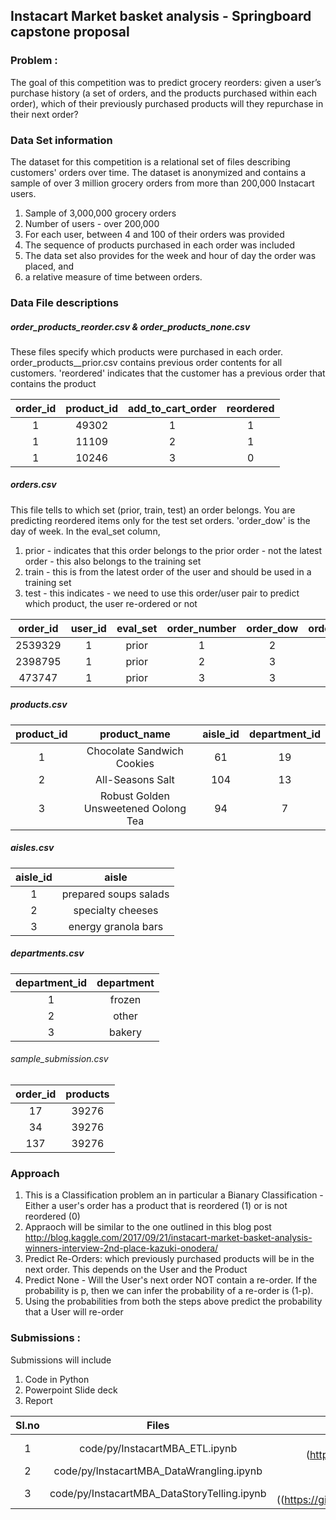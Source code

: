 ## Instacart Market basket analysis - Springboard capstone proposal
### Problem : 
The goal of this competition was to predict grocery reorders: given a user’s purchase history (a set of orders, and the products purchased within each order), which of their previously purchased products will they repurchase in their next order?
    
### Data Set information  
The dataset for this competition is a relational set of files describing customers' orders over time.  The dataset is anonymized and contains a sample of over 3 million grocery orders from more than 200,000 Instacart users. 
 1. Sample of 3,000,000 grocery orders
 2. Number of users  - over 200,000
 3. For each user,  between 4 and 100 of their orders was provided
 4. The sequence of products purchased in each order was included
 5. The data set also provides for  the week and hour of day the order was placed, and 
 6. a relative measure of time between orders.  
 
 ### Data File descriptions 


 
##### order_products_reorder.csv & order_products_none.csv
These files specify which products were purchased in each order. order_products__prior.csv contains previous order contents for all customers. 'reordered' indicates that the customer has a previous order that contains the product
 
|order_id|product_id|add_to_cart_order|reordered| 
|:---:|:---:|:---:|:---:|
| 1|49302|1|1  |
| 1|11109|2|1  |
| 1|10246|3|0  |

##### orders.csv
This file tells to which set (prior, train, test) an order belongs. You are predicting reordered items only for the test set orders. 'order_dow' is the day of week.
In the eval_set column, 
  1. prior - indicates that this order belongs to the prior order - not the latest order - this also belongs to the training set
  2. train - this is from the latest order of the user and should be used in a training set  
  3. test - this indicates - we need to use this order/user pair to predict which product, the user re-ordered or not

| order_id|user_id|eval_set|order_number|order_dow|order_hour_of_day|days_since_prior_order|
|:---:|:---:|:---:|:---:|:---:|:---:|:---:|
|2539329|1|prior|1|2|08|NA  |
|2398795|1|prior|2|3|07|15.0 | 
|473747|1|prior|3|3|12|21.0  |


##### products.csv
| product_id|product_name|aisle_id|department_id|
|:---:|:---:|:---:|:---:|
| 1|Chocolate Sandwich Cookies|61|19|  
| 2|All-Seasons Salt|104|13  |
| 3|Robust Golden Unsweetened Oolong Tea|94|7|  
 
##### aisles.csv
| aisle_id| aisle|
|:---:|:---:|
|1 | prepared soups salads
|2 | specialty cheeses
|3 | energy granola bars

##### departments.csv
|department_id|department|  
|:---:|:---:|
|1|frozen  
|2|other  
| 3|bakery  
 
###### sample_submission.csv
|order_id|products|
|:---:|:---:|
|17|39276  
|34|39276  
|137|39276  


### Approach

1. This is a Classification problem  an in particular a Bianary Classification - Either a user's order has a product that is reordered (1) or is not reordered (0)
2. Appraoch will be similar to the one outlined in this blog post <http://blog.kaggle.com/2017/09/21/instacart-market-basket-analysis-winners-interview-2nd-place-kazuki-onodera/>
3. Predict Re-Orders: which previously purchased products will be in the next order. This depends on the User and the Product
4. Predict None - Will the User's next order NOT contain a re-order. If the probability is p, then we can infer the probability of a re-order is (1-p).
5. Using the probabilities from both the steps above predict the probability that a User will re-order

### Submissions : 
Submissions will include 
1. Code in Python 
2. Powerpoint Slide deck
3. Report 

|Sl.no| Files|Comments
|:---:|:---:|:---:|
|1| code/py/InstacartMBA_ETL.ipynb|[Code for Extraction Transformation and Loading ](https://github.com/krajeshj/InstacartMBA/blob/master/code/py/InstacartMBA_ETL.ipynb
|2| code/py/InstacartMBA_DataWrangling.ipynb| [Code for Data Wrangling](https://github.com/krajeshj/InstacartMBA/blob/master/code/py/InstacartMBA_DataWrangling.ipynb)
|3| code/py/InstacartMBA_DataStoryTelling.ipynb| [Code for Data Story Telling]((https://github.com/krajeshj/InstacartMBA/blob/master/code/py/InstacartMBA_DataWrangling.ipynb)

